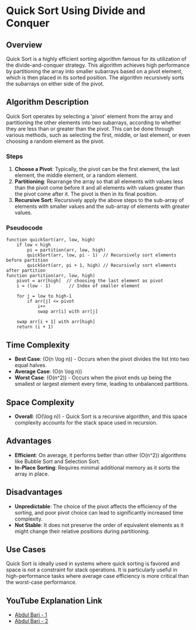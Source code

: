 # Quick Sort Using Divide and Conquer

## Overview

Quick Sort is a highly efficient sorting algorithm famous for its utilization of the divide-and-conquer strategy. This algorithm achieves high performance by partitioning the array into smaller subarrays based on a pivot element, which is then placed in its sorted position. The algorithm recursively sorts the subarrays on either side of the pivot.

## Algorithm Description

Quick Sort operates by selecting a 'pivot' element from the array and partitioning the other elements into two subarrays, according to whether they are less than or greater than the pivot. This can be done through various methods, such as selecting the first, middle, or last element, or even choosing a random element as the pivot.

### Steps

1. **Choose a Pivot**: Typically, the pivot can be the first element, the last element, the middle element, or a random element.
2. **Partitioning**: Rearrange the array so that all elements with values less than the pivot come before it and all elements with values greater than the pivot come after it. The pivot is then in its final position.
3. **Recursive Sort**: Recursively apply the above steps to the sub-array of elements with smaller values and the sub-array of elements with greater values.

### Pseudocode

```plaintext
function quickSort(arr, low, high)
    if low < high
        pi = partition(arr, low, high)
        quickSort(arr, low, pi - 1)  // Recursively sort elements before partition
        quickSort(arr, pi + 1, high) // Recursively sort elements after partition
function partition(arr, low, high)
    pivot = arr[high]  // choosing the last element as pivot
    i = (low - 1)       // Index of smaller element

    for j = low to high-1
        if arr[j] <= pivot
            i++
            swap arr[i] with arr[j]

    swap arr[i + 1] with arr[high]
    return (i + 1)
```
## Time Complexity

- **Best Case**: \(O(n \log n)\) - Occurs when the pivot divides the list into two equal halves.
- **Average Case**: \(O(n \log n)\)
- **Worst Case**: \(O(n^2)\) - Occurs when the pivot ends up being the smallest or largest element every time, leading to unbalanced partitions.

## Space Complexity

- **Overall**: \(O(\log n)\) - Quick Sort is a recursive algorithm, and this space complexity accounts for the stack space used in recursion.

## Advantages

- **Efficient**: On average, it performs better than other \(O(n^2)\) algorithms like Bubble Sort and Selection Sort.
- **In-Place Sorting**: Requires minimal additional memory as it sorts the array in place.

## Disadvantages

- **Unpredictable**: The choice of the pivot affects the efficiency of the sorting, and poor pivot choice can lead to significantly increased time complexity.
- **Not Stable**: It does not preserve the order of equivalent elements as it might change their relative positions during partitioning.

## Use Cases

Quick Sort is ideally used in systems where quick sorting is favored and space is not a constraint for stack operations. It is particularly useful in high-performance tasks where average case efficiency is more critical than the worst-case performance.


## YouTube Explanation Link

- [Abdul Bari - 1](https://www.youtube.com/watch?v=7h1s2SojIRw)
- [Abdul Bari - 2](https://www.youtube.com/watch?v=-qOVVRIZzao)